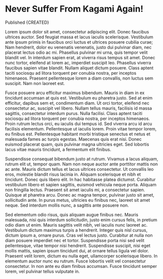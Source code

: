 <!--created 13 jun 2110-->

# Never Suffer From Kagami Again!
Published {CREATED}

Lorem ipsum dolor sit amet, consectetur adipiscing elit. Donec faucibus ultrices
auctor. Sed feugiat massa et lacus iaculis scelerisque. Vestibulum ante ipsum
primis in faucibus orci luctus et ultrices posuere cubilia curae; Nam hendrerit,
dolor eu venenatis venenatis, justo dui pulvinar diam, nec placerat lectus odio
ac mi. Phasellus pulvinar mi urna, quis tempor velit blandit vel. In interdum
sapien erat, at viverra risus tempus sit amet. Donec nunc tortor, eleifend at
lorem ac, imperdiet suscipit leo. Phasellus viverra faucibus sapien vitae
blandit. Nullam aliquet dictum posuere. Class aptent taciti sociosqu ad litora
torquent per conubia nostra, per inceptos himenaeos. Praesent pellentesque lorem
a diam convallis, non luctus sem suscipit. Nam non laoreet est.

Fusce posuere arcu efficitur maximus bibendum. Mauris in diam in ex tincidunt
accumsan at quis est. Vestibulum eu pharetra justo. Sed at enim efficitur,
dapibus sem et, condimentum diam. Ut orci tortor, eleifend nec consectetur ac,
suscipit vel libero. Nullam tellus mauris, facilisis id massa sagittis,
consectetur interdum purus. Nulla facilisi. Class aptent taciti sociosqu ad
litora torquent per conubia nostra, per inceptos himenaeos. Proin rutrum lectus
orci, eu iaculis dui tempus id. Sed viverra arcu id arcu facilisis elementum.
Pellentesque ut iaculis lorem. Proin vitae tempor lorem, eu finibus est.
Pellentesque habitant morbi tristique senectus et netus et malesuada fames ac
turpis egestas. Maecenas quis erat nisi. Donec euismod placerat quam, quis
pulvinar magna ultricies eget. Sed lobortis lacus vitae mauris tincidunt, a
fermentum elit finibus.

Suspendisse consequat bibendum justo at rutrum. Vivamus a lacus aliquam, rutrum
elit ut, tempor quam. Nam non neque auctor ante porttitor mattis non ac ante.
Mauris dictum tellus et lacus ultrices consectetur. Ut convallis leo eros,
molestie blandit risus lacinia in. Aliquam scelerisque et nibh et tincidunt.
Donec quis libero elit. In hac habitasse platea dictumst. Curabitur vestibulum
libero et sapien sagittis, euismod vehicula neque porta. Aliquam non fringilla
lectus. Praesent sit amet iaculis mi, a consectetur sapien. Quisque at pharetra
arcu. Donec ac magna tempor, pulvinar justo sit amet, sollicitudin ante. In
purus metus, ultricies eu finibus nec, laoreet sit amet neque. Sed interdum
mollis nunc, a sagittis ante posuere non.

Sed elementum odio risus, quis aliquam augue finibus nec. Mauris malesuada, nisi
quis interdum sollicitudin, justo enim cursus felis, in pretium odio diam ut
enim. Mauris sagittis velit nibh, vel iaculis nunc laoreet ac. Vestibulum dictum
maximus turpis a hendrerit. Integer quis nisl cursus, dictum ipsum a, ornare
purus. Cras vel lectus justo. Curabitur at nulla non diam posuere imperdiet nec
et tortor. Suspendisse porta nisi sed velit pellentesque, vitae tempor nisi
hendrerit. Suspendisse suscipit, nisi eget mollis mattis, sapien ipsum tincidunt
dui, at ornare tellus ligula vel dolor. Praesent velit lorem, dictum eu nulla
eget, ullamcorper scelerisque libero. In elementum auctor nunc eu rutrum. Fusce
lobortis velit vel consectetur consectetur. In non ante eu diam finibus
accumsan. Fusce tincidunt semper lorem, vel pulvinar tellus vulputate in.
